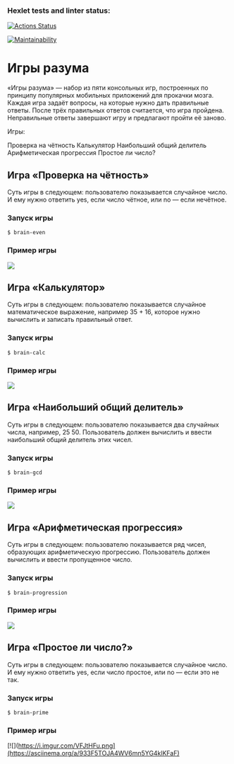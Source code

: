 ### Hexlet tests and linter status:

[![Actions Status](https://github.com/Piranha887/python-project-49/workflows/hexlet-check/badge.svg)](https://github.com/Piranha887/python-project-49/actions)

[![Maintainability](https://api.codeclimate.com/v1/badges/b470cfa107a2815b7ea9/maintainability)](https://codeclimate.com/github/Piranha887/python-project-49/maintainability)

# Игры разума

«Игры разума» — набор из пяти консольных игр, построенных по принципу популярных мобильных приложений для прокачки
мозга. Каждая игра задаёт вопросы, на которые нужно дать правильные ответы. После трёх правильных ответов считается, что
игра пройдена. Неправильные ответы завершают игру и предлагают пройти её заново.

Игры:

Проверка на чётность
Калькулятор
Наибольший общий делитель
Арифметическая прогрессия
Простое ли число?

## Игра «Проверка на чётность»

Суть игры в следующем: пользователю показывается случайное число. И ему нужно ответить yes, если число чётное, или no —
если нечётное.

### Запуск игры

```shell
$ brain-even
```

### Пример игры

[![](https://i.imgur.com/ruOVPFI.png)](https://asciinema.org/a/7MoPraeDHNJqI8Ym2hsk8Eij5)

## Игра «Калькулятор»

Суть игры в следующем: пользователю показывается случайное математическое выражение, например 35 + 16, которое нужно
вычислить и записать правильный ответ.

### Запуск игры

```shell
$ brain-calc
```

### Пример игры

[![](https://i.imgur.com/84QuXCG.png)](https://asciinema.org/a/LdlmQcteiWkPR4S4EjUzIYOcP)

## Игра «Наибольший общий делитель»

Суть игры в следующем: пользователю показывается два случайных числа, например, 25 50. Пользователь должен вычислить и
ввести наибольший общий делитель этих чисел.

### Запуск игры

```shell
$ brain-gcd
```

### Пример игры

[![](https://i.imgur.com/V0gMOeb.png)](https://asciinema.org/a/PMaYmLYB5N9Wybu4q9ijsUDa0)

## Игра «Арифметическая прогрессия»

Суть игры в следующем: пользователю показывается ряд чисел, образующих арифметическую прогрессию. Пользователь должен
вычислить и ввести пропущенное число.

### Запуск игры

```shell
$ brain-progression
```

### Пример игры

[![](https://i.imgur.com/A2049nA.png)](https://asciinema.org/a/MvxgDxhlDAxsoH8666FzFSYsG)

## Игра «Простое ли число?»

Суть игры в следующем: пользователю показывается случайное число. И ему нужно ответить yes, если число простое, или no —
если это не так.

### Запуск игры

```shell
$ brain-prime
```

### Пример игры

[![](https://i.imgur.com/VFJtHFu.png](https://asciinema.org/a/933F5TOJA4WV6mn5YG4klKFaF)
